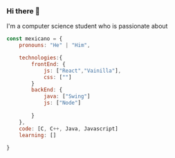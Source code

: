 ### Hi there 👋
I'm a computer science student who is passionate about 
```javascript
const mexicano = {
    pronouns: "He" | "Him",

    technologies:{
        frontEnd: {
            js: ["React","Vainilla"],
            css: [""]
        }
        backEnd: {
            java: ["Swing"]
            js: ["Node"]
            
        }
    },
    code: [C, C++, Java, Javascript]
    learning: []
    
}
````
<!--
**amexicano/amexicano** is a ✨ _special_ ✨ repository because its `README.md` (this file) appears on your GitHub profile.

Here are some ideas to get you started:

- 🔭 I’m currently working on ...
- 🌱 I’m currently learning ...
- 👯 I’m looking to collaborate on ...
- 🤔 I’m looking for help with ...
- 💬 Ask me about ...
- 📫 How to reach me: ...
- 😄 Pronouns: ...
- ⚡ Fun fact: ...
-->
